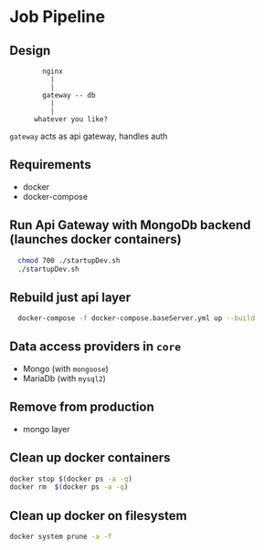 # Job Pipeline

## Design

```
        nginx
          |
          |
        gateway -- db
          |
          |
      whatever you like?
```

`gateway` acts as api gateway, handles auth

## Requirements 
  - docker 
  - docker-compose

## Run Api Gateway with MongoDb backend (launches docker containers)

```bash
  chmod 700 ./startupDev.sh
  ./startupDev.sh
```

## Rebuild just api layer

```bash
  docker-compose -f docker-compose.baseServer.yml up --build
```

## Data access providers in `core`

  - Mongo (with `mongoose`)
  - MariaDb (with `mysql2`)

## Remove from production

  - mongo layer

## Clean up docker containers

```bash
docker stop $(docker ps -a -q)
docker rm  $(docker ps -a -q)
```

## Clean up docker on filesystem

```bash
docker system prune -a -f
```